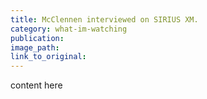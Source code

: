 ```yaml
---
title: McClennen interviewed on SIRIUS XM.
category: what-im-watching
publication:
image_path:
link_to_original:
---
```

content here